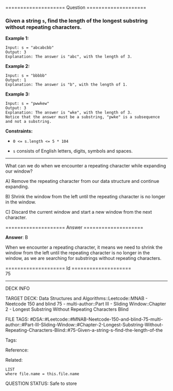 ==================== Question ====================  

### Given a string `s`, find the length of the **longest** **substring** without repeating characters.

**Example 1:**

<!-- codeblock-start -->
<pre><code>Input: s = "abcabcbb"
Output: 3
Explanation: The answer is "abc", with the length of 3.
</code></pre>
<!-- codeblock-end -->

**Example 2:**

<!-- codeblock-start -->
<pre><code>Input: s = "bbbbb"
Output: 1
Explanation: The answer is "b", with the length of 1.
</code></pre>
<!-- codeblock-end -->

**Example 3:**

<!-- codeblock-start -->
<pre><code>Input: s = "pwwkew"
Output: 3
Explanation: The answer is "wke", with the length of 3.
Notice that the answer must be a substring, "pwke" is a subsequence and not a substring.
</code></pre>
<!-- codeblock-end -->

**Constraints:**

- `0 <= s.length <= 5 * 104`

- `s` consists of English letters, digits, symbols and spaces.

---

What can we do when we encounter a repeating character while expanding our window?

A) Remove the repeating character from our data structure and continue expanding.

B) Shrink the window from the left until the repeating character is no longer in the window.

C) Discard the current window and start a new window from the next character.  

==================== Answer ====================  

**Answer**: B

When we encounter a repeating character, it means we need to shrink the window from the left until the repeating character is no longer in the window, as we are searching for substrings without repeating characters.

==================== Id ====================  
75

---

DECK INFO

TARGET DECK: Data Structures and Algorithms::Leetcode::MNAB - Neetcode 150 and blind 75 - multi-author::Part III - Sliding Window::Chapter 2 - Longest Substring Without Repeating Characters Blind

FILE TAGS: #DSA::#Leetcode::#MNAB-Neetcode-150-and-blind-75-multi-author::#Part-III-Sliding-Window::#Chapter-2-Longest-Substring-Without-Repeating-Characters-Blind::#75-Given-a-string-s-find-the-length-of-the

Tags:

Reference:

Related:

```dataview
LIST
where file.name = this.file.name
```
QUESTION STATUS: Safe to store
